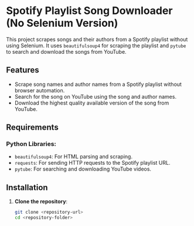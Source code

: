 # Spotify Playlist Song Downloader (No Selenium Version)

This project scrapes songs and their authors from a Spotify playlist without using Selenium. It uses `beautifulsoup4` for scraping the playlist and `pytube` to search and download the songs from YouTube.

## Features

- Scrape song names and author names from a Spotify playlist without browser automation.
- Search for the song on YouTube using the song and author names.
- Download the highest quality available version of the song from YouTube.

## Requirements

### Python Libraries:
- `beautifulsoup4`: For HTML parsing and scraping.
- `requests`: For sending HTTP requests to the Spotify playlist URL.
- `pytube`: For searching and downloading YouTube videos.

## Installation

1. **Clone the repository**:
   ```bash
   git clone <repository-url>
   cd <repository-folder>
